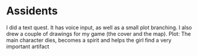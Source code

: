 # Assidents
I did a text quest. It has voice input, as well as a small plot branching. I also drew a couple of drawings for my game (the cover and the map). Plot: The main character dies, becomes a spirit and helps the girl find a very important artifact
